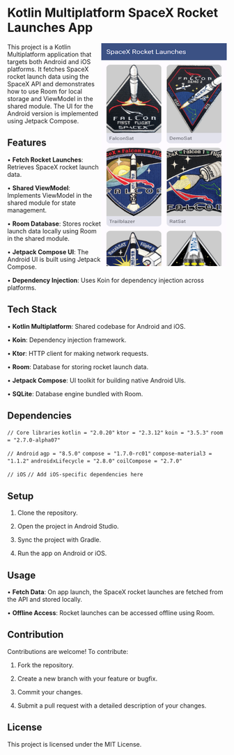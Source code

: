 # Kotlin Multiplatform SpaceX Rocket Launches App
<img align="right" src="img.png" alt="A demo illustraating the UI of the app" width="288" height="512" style="display: inline; float: right"/>
This project is a Kotlin Multiplatform application that targets both Android and iOS platforms. It fetches SpaceX rocket launch data using the SpaceX API and demonstrates how to use Room for local storage and ViewModel in the shared module. The UI for the Android version is implemented using Jetpack Compose.


## Features

• **Fetch Rocket Launches**: Retrieves SpaceX rocket launch data.

• **Shared ViewModel**: Implements ViewModel in the shared module for state management.

• **Room Database**: Stores rocket launch data locally using Room in the shared module.

• **Jetpack Compose UI**: The Android UI is built using Jetpack Compose.

• **Dependency Injection**: Uses Koin for dependency injection across platforms.



## Tech Stack

• **Kotlin Multiplatform**: Shared codebase for Android and iOS.

• **Koin**: Dependency injection framework.

• **Ktor**: HTTP client for making network requests.

• **Room**: Database for storing rocket launch data.

• **Jetpack Compose**: UI toolkit for building native Android UIs.

• **SQLite**: Database engine bundled with Room.


## Dependencies

`// Core libraries`
`kotlin = "2.0.20"`
`ktor = "2.3.12"`
`koin = "3.5.3"`
`room = "2.7.0-alpha07"`

`// Android`
`agp = "8.5.0"`
`compose = "1.7.0-rc01"`
`compose-material3 = "1.1.2"`
`androidxLifecycle = "2.8.0"`
`coilCompose = "2.7.0"`

`// iOS`
`// Add iOS-specific dependencies here`

## Setup

1. Clone the repository.

2. Open the project in Android Studio.

3. Sync the project with Gradle.

4. Run the app on Android or iOS.


## Usage

• **Fetch Data**: On app launch, the SpaceX rocket launches are fetched from the API and stored locally.

• **Offline Access**: Rocket launches can be accessed offline using Room.


## Contribution

Contributions are welcome! To contribute:

1. Fork the repository.

2. Create a new branch with your feature or bugfix.

3. Commit your changes.

4. Submit a pull request with a detailed description of your changes.

## License

This project is licensed under the MIT License.